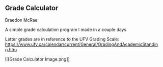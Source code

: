 ## Grade Calculator
Braedon McRae

A simple grade calculation program I made in a couple days.

Letter grades are in reference to the UFV Grading Scale:
https://www.ufv.ca/calendar/current/General/GradingAndAcademicStanding.htm

![[Grade Calculator Image.png]]
